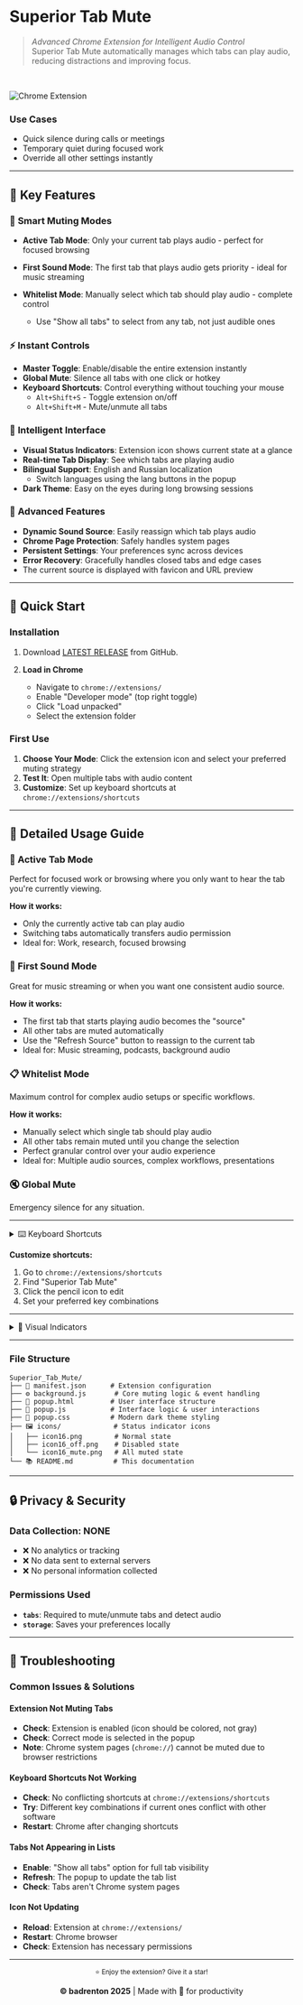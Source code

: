 # Superior Tab Mute

> *Advanced Chrome Extension for Intelligent Audio Control*
> <br>
> Superior Tab Mute automatically manages which tabs can play audio, reducing distractions and improving focus.
<br>

![Chrome Extension](https://img.shields.io/badge/Chrome-Extension-blue?logo=googlechrome)
<br>

### Use Cases
- Quick silence during calls or meetings
- Temporary quiet during focused work
- Override all other settings instantly

---

## 🌟 Key Features

### 🎯 **Smart Muting Modes**
- **Active Tab Mode**: Only your current tab plays audio - perfect for focused browsing
- **First Sound Mode**: The first tab that plays audio gets priority - ideal for music streaming
- **Whitelist Mode**: Manually select which tab should play audio - complete control
   
   - Use "Show all tabs" to select from any tab, not just audible ones

### ⚡ **Instant Controls**
- **Master Toggle**: Enable/disable the entire extension instantly
- **Global Mute**: Silence all tabs with one click or hotkey
- **Keyboard Shortcuts**: Control everything without touching your mouse
   - `Alt+Shift+S` - Toggle extension on/off
   - `Alt+Shift+M` - Mute/unmute all tabs

### 🎨 **Intelligent Interface**
- **Visual Status Indicators**: Extension icon shows current state at a glance
- **Real-time Tab Display**: See which tabs are playing audio
- **Bilingual Support**: English and Russian localization
   - Switch languages using the lang buttons in the popup 
- **Dark Theme**: Easy on the eyes during long browsing sessions

### 🔧 **Advanced Features**
- **Dynamic Sound Source**: Easily reassign which tab plays audio
- **Chrome Page Protection**: Safely handles system pages
- **Persistent Settings**: Your preferences sync across devices
- **Error Recovery**: Gracefully handles closed tabs and edge cases
- The current source is displayed with favicon and URL preview

---

## 🚀 Quick Start

### Installation
1. Download [LATEST RELEASE](https://github.com/le0booba/Superior_Tab_Mute/releases/latest) from GitHub.

2. **Load in Chrome**
   - Navigate to `chrome://extensions/`
   - Enable "Developer mode" (top right toggle)
   - Click "Load unpacked"
   - Select the extension folder

### First Use
1. **Choose Your Mode**: Click the extension icon and select your preferred muting strategy
2. **Test It**: Open multiple tabs with audio content
3. **Customize**: Set up keyboard shortcuts at `chrome://extensions/shortcuts`

---

## 📖 Detailed Usage Guide

### 🎵 Active Tab Mode
Perfect for focused work or browsing where you only want to hear the tab you're currently viewing.

**How it works:**
- Only the currently active tab can play audio
- Switching tabs automatically transfers audio permission
- Ideal for: Work, research, focused browsing

### 🎼 First Sound Mode  
Great for music streaming or when you want one consistent audio source.

**How it works:**
- The first tab that starts playing audio becomes the "source"
- All other tabs are muted automatically
- Use the "Refresh Source" button to reassign to the current tab
- Ideal for: Music streaming, podcasts, background audio

### 📋 Whitelist Mode
Maximum control for complex audio setups or specific workflows.

**How it works:**
- Manually select which single tab should play audio
- All other tabs remain muted until you change the selection
- Perfect granular control over your audio experience
- Ideal for: Multiple audio sources, complex workflows, presentations

### 🔇 Global Mute
Emergency silence for any situation.

---

<details>
<summary>⌨️ Keyboard Shortcuts</summary>

| Shortcut | Action | Customizable |
|----------|--------|--------------|
| `Alt+Shift+S` | Toggle extension on/off | ✅ |
| `Alt+Shift+M` | Mute/unmute all tabs | ✅ |

</details>

**Customize shortcuts:**
1. Go to `chrome://extensions/shortcuts`
2. Find "Superior Tab Mute"
3. Click the pencil icon to edit
4. Set your preferred key combinations

---

<details>
<summary>🎨 Visual Indicators</summary>

The extension icon changes to show the current state:

| Icon | Meaning |
|------|---------|
| 🎧 **Gray** | Extension active, normal operation |
| 🎧 **Gray with Red Cross** | All tabs muted |
| 🎧 **Red** | Extension disabled |

</details>

---

### File Structure
```
Superior_Tab_Mute/
├── 📄 manifest.json      # Extension configuration
├── ⚙️ background.js       # Core muting logic & event handling
├── 🎨 popup.html         # User interface structure
├── 🎯 popup.js           # Interface logic & user interactions
├── 💅 popup.css          # Modern dark theme styling
├── 🖼️ icons/             # Status indicator icons
│   ├── icon16.png        # Normal state
│   ├── icon16_off.png    # Disabled state
│   └── icon16_mute.png   # All muted state
└── 📚 README.md          # This documentation
```

---

## 🔒 Privacy & Security

### Data Collection: **NONE**
- ❌ No analytics or tracking
- ❌ No data sent to external servers  
- ❌ No personal information collected

### Permissions Used
- **`tabs`**: Required to mute/unmute tabs and detect audio
- **`storage`**: Saves your preferences locally

---

## 🐛 Troubleshooting

### Common Issues & Solutions

#### Extension Not Muting Tabs
- **Check**: Extension is enabled (icon should be colored, not gray)
- **Check**: Correct mode is selected in the popup
- **Note**: Chrome system pages (`chrome://`) cannot be muted due to browser restrictions

#### Keyboard Shortcuts Not Working  
- **Check**: No conflicting shortcuts at `chrome://extensions/shortcuts`
- **Try**: Different key combinations if current ones conflict with other software
- **Restart**: Chrome after changing shortcuts

#### Tabs Not Appearing in Lists
- **Enable**: "Show all tabs" option for full tab visibility
- **Refresh**: The popup to update the tab list
- **Check**: Tabs aren't Chrome system pages

#### Icon Not Updating
- **Reload**: Extension at `chrome://extensions/`
- **Restart**: Chrome browser
- **Check**: Extension has necessary permissions

---

<div align="center">
<sup>⭐ Enjoy the extension? Give it a star!</sup>

**© badrenton 2025** | Made with 🖤 for productivity
</div>
